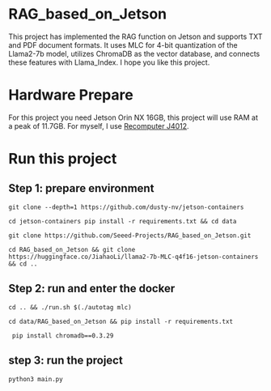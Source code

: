 # RAG_based_on_Jetson
This project has implemented the RAG function on Jetson and supports TXT and PDF document formats. It uses MLC for 4-bit quantization of the Llama2-7b model, utilizes ChromaDB as the vector database, and connects these features with Llama_Index. I hope you like this project.

# Hardware Prepare
For this project you need Jetson Orin NX 16GB, this project will use RAM at a peak of 11.7GB. For myself, I use [Recomputer J4012](https://www.seeedstudio.com/reComputer-J4012-w-o-power-adapter-p-5628.html).

# Run this project
## Step 1: prepare environment

```git clone --depth=1 https://github.com/dusty-nv/jetson-containers```

```cd jetson-containers pip install -r requirements.txt && cd data```

```git clone https://github.com/Seeed-Projects/RAG_based_on_Jetson.git```

```cd RAG_based_on_Jetson && git clone https://huggingface.co/JiahaoLi/llama2-7b-MLC-q4f16-jetson-containers && cd ..```

## Step 2: run and enter the docker 

```cd .. && ./run.sh $(./autotag mlc) ```

```cd data/RAG_based_on_Jetson && pip install -r requirements.txt```

``` pip install chromadb==0.3.29```

## step 3: run the project

```python3 main.py```
